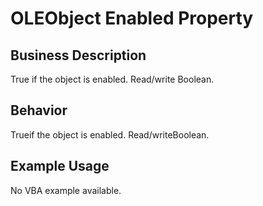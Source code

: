 # OLEObject Enabled Property

## Business Description
True if the object is enabled. Read/write Boolean.

## Behavior
Trueif the object is enabled. Read/writeBoolean.

## Example Usage
No VBA example available.